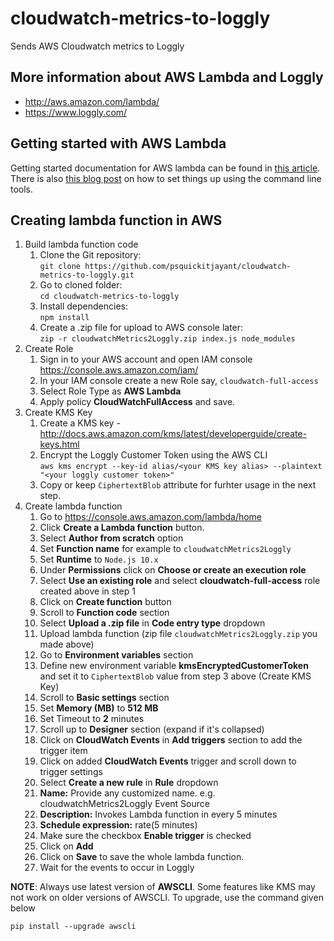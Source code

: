 # cloudwatch-metrics-to-loggly
Sends AWS Cloudwatch metrics to Loggly

## More information about AWS Lambda and Loggly
  * http://aws.amazon.com/lambda/
  * https://www.loggly.com/
  
## Getting started with AWS Lambda
Getting started documentation for AWS lambda can be found in [this 
article](https://docs.aws.amazon.com/lambda/latest/dg/getting-started.html). There is also [this blog post](http://alestic.com/2014/11/aws-lambda-cli) on how to set things up using the command line tools.

## Creating lambda function in AWS
1. Build lambda function code
   1. Clone the Git repository:   
   `git clone https://github.com/psquickitjayant/cloudwatch-metrics-to-loggly.git`
   1. Go to cloned folder:   
   `cd cloudwatch-metrics-to-loggly`
   1. Install dependencies:   
   `npm install`
   1. Create a .zip file for upload to AWS console later:   
   `zip -r cloudwatchMetrics2Loggly.zip index.js node_modules`
1. Create Role
   1. Sign in to your AWS account and open IAM console https://console.aws.amazon.com/iam/
   2. In your IAM console create a new Role say, `cloudwatch-full-access`
   3. Select Role Type as **AWS Lambda**
   4. Apply policy **CloudWatchFullAccess** and save.
1. Create KMS Key
   1. Create a KMS key - http://docs.aws.amazon.com/kms/latest/developerguide/create-keys.html
   1. Encrypt the Loggly Customer Token using the AWS CLI   
   `aws kms encrypt --key-id alias/<your KMS key alias> --plaintext "<your loggly customer token>"`
   1. Copy or keep `CiphertextBlob` attribute for furhter usage in the next step.
1. Create lambda function
   1. Go to https://console.aws.amazon.com/lambda/home
   1. Click **Create a Lambda function** button.
   1. Select **Author from scratch** option
   1. Set **Function name** for example to `cloudwatchMetrics2Loggly`
   1. Set **Runtime** to `Node.js 10.x`
   1. Under **Permissions** click on **Choose or create an execution role**
   1. Select **Use an existing role** and select **cloudwatch-full-access** role created above in step 1
   1. Click on **Create function** button
   1. Scroll to **Function code** section
   1. Select **Upload a .zip file** in **Code entry type** dropdown
   1. Upload lambda function (zip file `cloudwatchMetrics2Loggly.zip` you made above)
   1. Go to **Environment variables** section
   1. Define new environment variable **kmsEncryptedCustomerToken** and set it to `CiphertextBlob` value from step 3 above (Create KMS Key)
   1. Scroll to **Basic settings** section
   1. Set **Memory (MB)** to **512 MB**
   1. Set Timeout to **2** minutes
   1. Scroll up to **Designer** section (expand if it's collapsed)
   1. Click on **CloudWatch Events** in **Add triggers** section to add the trigger item
   1. Click on added **CloudWatch Events** trigger and scroll down to trigger settings
   1. Select **Create a new rule** in **Rule** dropdown
   1. **Name:** Provide any customized name. e.g.  cloudwatchMetrics2Loggly Event Source
   1. **Description:** Invokes Lambda function in every 5 minutes
   1. **Schedule expression:** rate(5 minutes)
   1. Make sure the checkbox **Enable trigger** is checked
   1. Click on **Add**
   1. Click on **Save** to save the whole lambda function.
   1. Wait for the events to occur in Loggly

**NOTE**: Always use latest version of **AWSCLI**. Some features like KMS may not work on older versions of AWSCLI. To upgrade, use the command given below

`pip install --upgrade awscli`

